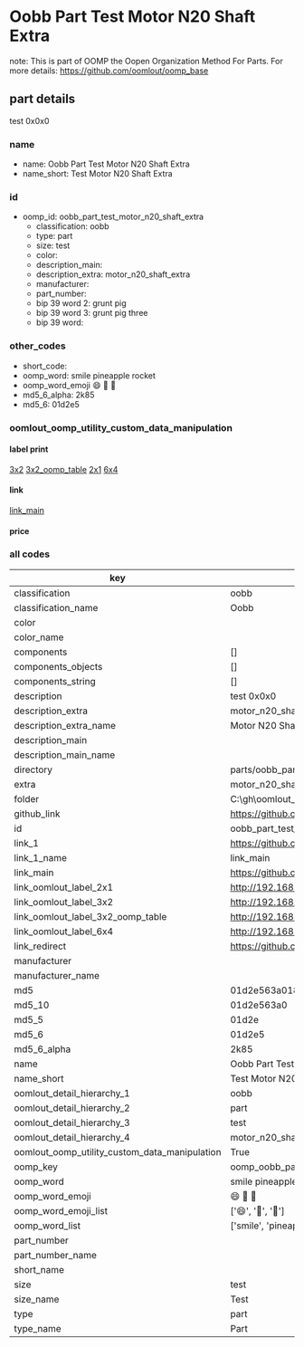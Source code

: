 # Oobb Part Test Motor N20 Shaft Extra  

note: This is part of OOMP the Oopen Organization Method For Parts. For more details: https://github.com/oomlout/oomp_base

##  part details
  



test 0x0x0



### name
* name: Oobb Part Test Motor N20 Shaft Extra
* name_short: Test Motor N20 Shaft Extra
### id
* oomp_id: oobb_part_test_motor_n20_shaft_extra
  * classification: oobb
  * type: part
  * size: test
  * color: 
  * description_main: 
  * description_extra: motor_n20_shaft_extra
  * manufacturer: 
  * part_number: 
  * bip 39 word 2: grunt pig
  * bip 39 word 3: grunt pig three
  * bip 39 word: 

### other_codes
* short_code: 
* oomp_word: smile pineapple rocket
* oomp_word_emoji :smile: :pineapple: :rocket:
* md5_6_alpha: 2k85
* md5_6: 01d2e5






### oomlout_oomp_utility_custom_data_manipulation
#### label print
[3x2](http://192.168.1.245:1112/?label=oomp%202k85)
[3x2_oomp_table](http://192.168.1.108:1112/?label=oomp%202k85)
[2x1](http://192.168.1.242:1112/?label=oomp%202k85)
[6x4](http://192.168.1.55:1112/?label=oomp%202k85)    

#### link

[link_main](https://github.com/oomlout/oomlout_oobb_version_4_generated_parts/tree/main/navigation_oomp/oobb/part/test//motor_n20_shaft_extra/part)                              

#### price







### all codes 
| key | value |  
| --- | --- |  
| classification | oobb |  
| classification_name | Oobb |  
| color |  |  
| color_name |  |  
| components | [] |  
| components_objects | [] |  
| components_string | [] |  
| description | test 0x0x0 |  
| description_extra | motor_n20_shaft_extra |  
| description_extra_name | Motor N20 Shaft Extra |  
| description_main |  |  
| description_main_name |  |  
| directory | parts/oobb_part_test_motor_n20_shaft_extra |  
| extra | motor_n20_shaft |  
| folder | C:\gh\oomlout_oobb_version_4_generated_parts\parts\oobb_part_test_motor_n20_shaft_extra |  
| github_link | https://github.com/oomlout/oomlout_oomp_part_src/tree/main/parts/oobb_part_test_motor_n20_shaft_extra |  
| id | oobb_part_test_motor_n20_shaft_extra |  
| link_1 | https://github.com/oomlout/oomlout_oobb_version_4_generated_parts/tree/main/navigation_oomp/oobb/part/test//motor_n20_shaft_extra/part |  
| link_1_name | link_main |  
| link_main | https://github.com/oomlout/oomlout_oobb_version_4_generated_parts/tree/main/navigation_oomp/oobb/part/test//motor_n20_shaft_extra/part |  
| link_oomlout_label_2x1 | http://192.168.1.242:1112/?label=oomp%202k85 |  
| link_oomlout_label_3x2 | http://192.168.1.245:1112/?label=oomp%202k85 |  
| link_oomlout_label_3x2_oomp_table | http://192.168.1.108:1112/?label=oomp%202k85 |  
| link_oomlout_label_6x4 | http://192.168.1.55:1112/?label=oomp%202k85 |  
| link_redirect | https://github.com/oomlout/oomlout_oobb_version_4_generated_parts/tree/main/parts/oobb_test_ex_motor_n20_shaft |  
| manufacturer |  |  
| manufacturer_name |  |  
| md5 | 01d2e563a01837b1024e96c3c2292339 |  
| md5_10 | 01d2e563a0 |  
| md5_5 | 01d2e |  
| md5_6 | 01d2e5 |  
| md5_6_alpha | 2k85 |  
| name | Oobb Part Test Motor N20 Shaft Extra |  
| name_short | Test Motor N20 Shaft Extra |  
| oomlout_detail_hierarchy_1 | oobb |  
| oomlout_detail_hierarchy_2 | part |  
| oomlout_detail_hierarchy_3 | test |  
| oomlout_detail_hierarchy_4 | motor_n20_shaft_extra |  
| oomlout_oomp_utility_custom_data_manipulation | True |  
| oomp_key | oomp_oobb_part_test_motor_n20_shaft_extra |  
| oomp_word | smile pineapple rocket |  
| oomp_word_emoji | :smile: :pineapple: :rocket: |  
| oomp_word_emoji_list | [':smile:', ':pineapple:', ':rocket:'] |  
| oomp_word_list | ['smile', 'pineapple', 'rocket'] |  
| part_number |  |  
| part_number_name |  |  
| short_name |  |  
| size | test |  
| size_name | Test |  
| type | part |  
| type_name | Part |  
